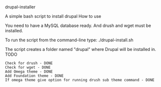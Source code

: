 drupal-installer

A simple bash script to install drupal
How to use

You need to have a MySQL database ready. And drush and wget must be installed.

To run the script from the command-line type: ./drupal-install.sh

The script creates a folder named "drupal" where Drupal will be installed in.
TODO

    Check for drush - DONE
    Check for wget - DONE
    Add Omega theme - DONE
    Add Foundation theme - DONE
    If omega theme give option for running drush sub theme command - DONE
